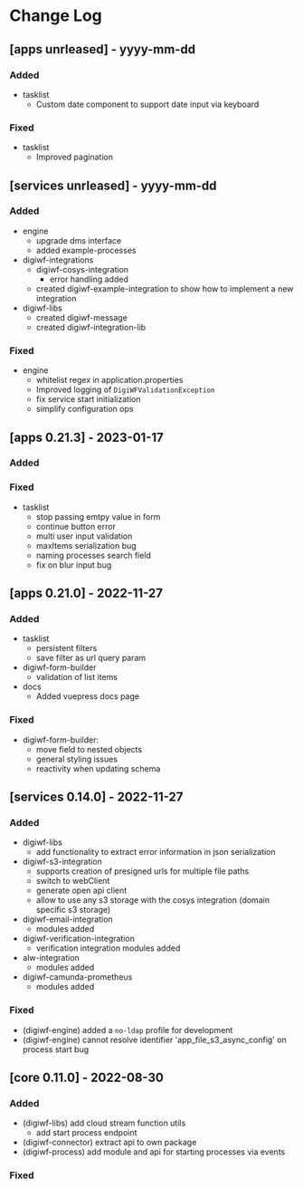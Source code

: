 # Change Log

## [apps unrleased] - yyyy-mm-dd

### Added

- tasklist
  - Custom date component to support date input via keyboard

### Fixed

- tasklist
  - Improved pagination

## [services unrleased] - yyyy-mm-dd

### Added

- engine
    - upgrade dms interface
    - added example-processes
- digiwf-integrations
  - digiwf-cosys-integration
    - error handling added
  - created digiwf-example-integration to show how to implement a new integration
- digiwf-libs
  - created digiwf-message
  - created digiwf-integration-lib

### Fixed

- engine
    - whitelist regex in application.properties
    - Improved logging of `DigiWFValidationException`
    - fix service start initialization
    - simplify configuration ops

## [apps 0.21.3] - 2023-01-17

### Added

### Fixed

- tasklist
  - stop passing emtpy value in form
  - continue button error
  - multi user input validation
  - maxItems serialization bug
  - naming processes search field
  - fix on blur input bug

## [apps 0.21.0] - 2022-11-27

### Added

- tasklist
    - persistent filters
    - save filter as url query param
- digiwf-form-builder
    - validation of list items
- docs
    - Added vuepress docs page

### Fixed

- digiwf-form-builder:
    - move field to nested objects
    - general styling issues
    - reactivity when updating schema

## [services 0.14.0] - 2022-11-27

### Added

- digiwf-libs
    - add functionality to extract error information in json serialization
- digiwf-s3-integration
    - supports creation of presigned urls for multiple file paths
    - switch to webClient
    - generate open api client
    - allow to use any s3 storage with the cosys integration (domain specific s3 storage)
- digiwf-email-integration
    - modules added
- digiwf-verification-integration
    - verification integration modules added
- alw-integration
    - modules added
- digiwf-camunda-prometheus
    - modules added

### Fixed

- (digiwf-engine) added a `no-ldap` profile for development
- (digiwf-engine) cannot resolve identifier 'app_file_s3_async_config' on process start bug

## [core 0.11.0] - 2022-08-30

### Added

- (digiwf-libs) add cloud stream function utils
    - add start process endpoint
- (digiwf-connector) extract api to own package
- (digiwf-process) add module and api for starting processes via events

### Fixed

